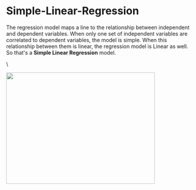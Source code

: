 # Simple-Linear-Regression

The regression model maps a line to the relationship between independent and dependent variables. When only one set of independent variables are correlated to dependent variables, the model is simple. When this relationship between them is linear, the regression model is Linear as well. So that's a **Simple Linear Regression** model.

\


<img src="https://user-images.githubusercontent.com/66460485/126896094-79f345a1-a6b8-4e6d-b7a9-9d71e1d6522f.png" width="400" height="300" />


